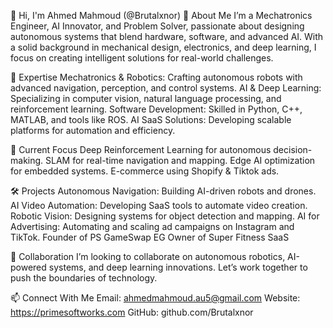 👋 Hi, I'm Ahmed Mahmoud (@Brutalxnor)
🌟 About Me
I’m a Mechatronics Engineer, AI Innovator, and Problem Solver, passionate about designing autonomous systems that blend hardware, software, and advanced AI. With a solid background in mechanical design, electronics, and deep learning, I focus on creating intelligent solutions for real-world challenges.

🚀 Expertise
Mechatronics & Robotics: Crafting autonomous robots with advanced navigation, perception, and control systems.
AI & Deep Learning: Specializing in computer vision, natural language processing, and reinforcement learning.
Software Development: Skilled in Python, C++, MATLAB, and tools like ROS.
AI SaaS Solutions: Developing scalable platforms for automation and efficiency.


🌱 Current Focus
Deep Reinforcement Learning for autonomous decision-making.
SLAM for real-time navigation and mapping.
Edge AI optimization for embedded systems.
E-commerce using Shopify & Tiktok ads.



🛠️ Projects
Autonomous Navigation: Building AI-driven robots and drones.
AI Video Automation: Developing SaaS tools to automate video creation.
Robotic Vision: Designing systems for object detection and mapping.
AI for Advertising: Automating and scaling ad campaigns on Instagram and TikTok.
Founder of PS GameSwap EG
Owner of Super Fitness SaaS


🤝 Collaboration
I’m looking to collaborate on autonomous robotics, AI-powered systems, and deep learning innovations. Let’s work together to push the boundaries of technology.



📫 Connect With Me
Email: ahmedmahmoud.au5@gmail.com
Website: https://primesoftworks.com
GitHub: github.com/Brutalxnor
